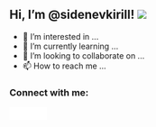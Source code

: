 ## Hi, I’m @sidenevkirill! <img src="https://sidenevkirill.github.io/img/Hi.gif" width="29px">
- 👀 I’m interested in ...
- 🌱 I’m currently learning ...
- 💞️ I’m looking to collaborate on ...
- 📫 How to reach me ...

### Connect with me:

[<img align="left" alt="SvenC | Telegram" width="22px" src="https://raw.githubusercontent.com/sidenevkirill/Sidenevkirill.github.io/master/img/telegram.svg" />][telegram]
[<img align="left" alt="SvenC | VK" width="22px" src="https://raw.githubusercontent.com/sidenevkirill/Sidenevkirill.github.io/master/img/vk.svg" />][vk]
[<img align="left" alt="SvenC | Instagram" width="22px" src="https://raw.githubusercontent.com/sidenevkirill/Sidenevkirill.github.io/master/img/github-logo.svg" />][github]

[github]: https://github.com/sidenevkirill/
[vk]: https://vk.com/id175974139/
[telegram]: hhttps://t.me/lisdevs/

<!---
sidenevkirill/sidenevkirill is a ✨ special ✨ repository because its `README.md` (this file) appears on your GitHub profile.
You can click the Preview link to take a look at your changes.
--->
